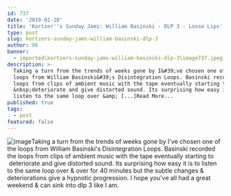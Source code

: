 ```yaml
---
id: 737
date: '2019-01-20'
title: 'Kortzer''s Sunday Jams: William Basinski - DLP 3 - Loose Lips'
type: post
slug: kortzers-sunday-jams-william-basinski-dlp-3
author: 96
banner:
  - imported\kortzers-sunday-jams-william-basinski-dlp-3\image737.jpeg
description: >-
  Taking a turn from the trends of weeks gone by I&#39;ve chosen one of the
  loops from William Basinski&#39;s Disintegration Loops. Basinski recorded the
  loops from clips of ambient music with the tape eventually starting to
  &nbsp;deteriorate and give distorted sound. Its surprising how easy it is to
  listen to the same loop over &amp; [...]Read More...
published: true
tags:
  - post
featured: false
---
```

![image](../imported\kortzers-sunday-jams-william-basinski-dlp-3\image737.jpeg)Taking a turn from the trends of weeks gone by I've chosen one of the loops from William Basinski's Disintegration Loops. Basinski recorded the loops from clips of ambient music with the tape eventually starting to  deteriorate and give distorted sound. Its surprising how easy it is to listen to the same loop over & over for 40 minutes but the subtle changes & deteriorations give a hypnotic progression. I hope you've all had a great weekend & can sink into dIp 3 like I am.